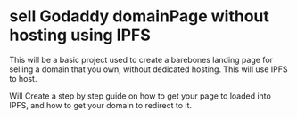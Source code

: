 # sell Godaddy domainPage without hosting using IPFS 

This will be a basic project used to create a barebones landing page for selling a domain that you own, without dedicated hosting. This will use IPFS to host.

Will Create a step by step guide on how to get your page to loaded into IPFS, and how to get your domain to redirect to it.


